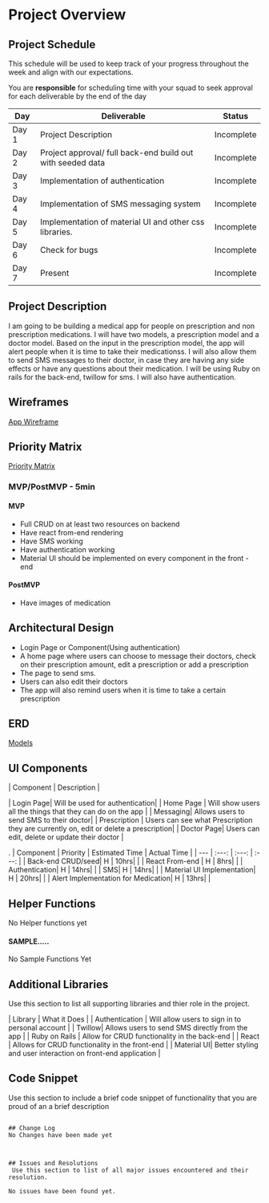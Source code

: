 # Project Overview

## Project Schedule

This schedule will be used to keep track of your progress throughout the week and align with our expectations.  

You are **responsible** for scheduling time with your squad to seek approval for each deliverable by the end of the day

|  Day | Deliverable | Status
|---|---| ---|
|Day 1| Project Description | Incomplete
|Day 2| Project approval/ full back-end build out with seeded data| Incomplete
|Day 3| Implementation of authentication | Incomplete
|Day 4| Implementation of SMS messaging system | Incomplete
|Day 5| Implementation of material UI and other css libraries.  | Incomplete
|Day 6| Check for bugs| Incomplete
|Day 7| Present | Incomplete


## Project Description
I am going to be building a  medical app for people on prescription and non prescription medications. I will have two models, a prescription model and a doctor model. Based on the input in the prescription model, the app will alert people when it is time to take their medicationss. I will also allow them to send SMS messages to their doctor, in case they are having any side effects or have any questions about their medication. I will be using Ruby on rails for the back-end,  twillow for sms. I will also have authentication.


## Wireframes

[App Wireframe](https://www.draw.io/#G1oOX96HWUKa4-yVISFWN3hJmocKIIBeCQ)

## Priority Matrix

[Priority Matrix](https://www.draw.io/#G1FSRxbiwSg5KvTiYdFRm_2dZ319jOnoRU)


### MVP/PostMVP - 5min

#### MVP 

- Full CRUD on at least two resources on backend 
- Have react from-end rendering
- Have SMS working
- Have authentication working
- Material UI should be implemented on every component in the front -end

#### PostMVP 

- Have images of medication



## Architectural Design

- Login Page or Component(Using authentication)
- A home  page where users can choose to  message their doctors, check on their prescription amount, edit a prescription or      add a prescription
- The page to send sms.
- Users can also edit their doctors	
- The app will also remind users when it is time to take a certain prescription


## ERD

[Models](https://www.draw.io/#G1FSRxbiwSg5KvTiYdFRm_2dZ319jOnoRU)

## UI Components



| Component | Description | 

| Login Page| Will be used for authentication| 
| Home Page | Will show users all the things that they can do on the app | 
| Messaging| Allows users to send SMS to their doctor| 
| Prescription | Users can see what Prescription they are currently on, edit or delete a prescription| 
| Doctor Page| Users can edit, delete or update their doctor |




.
| Component | Priority | Estimated Time | Actual Time |
| --- | :---: |  :---: | :---: |
| Back-end CRUD/seed| H | 10hrs| |
| React From-end | H | 8hrs| |
| Authentication| H | 14hrs|  | 
| SMS| H | 14hrs|  | 
| Material UI Implementation| H | 20hrs|  | 
| Alert Implementation for Medication| H | 13hrs|  | 


## Helper Functions
No Helper functions yet

#### SAMPLE.....
No Sample Functions Yet



## Additional Libraries
 Use this section to list all supporting libraries and thier role in the project. 
 

| Library | What it Does | 
| Authentication | Will allow users to sign in to personal account | 
| Twillow| Allows users to send SMS directly from the app | 
| Ruby on Rails | Allow for CRUD functionality in the back-end | 
| React | Allows for CRUD functionality in the front-end | 
| Material UI| Better styling and user interaction on front-end application | 



## Code Snippet

Use this section to include a brief code snippet of functionality that you are proud of an a brief description  


```

## Change Log
No Changes have been made yet 



## Issues and Resolutions
 Use this section to list of all major issues encountered and their resolution.

No issues have been found yet.
